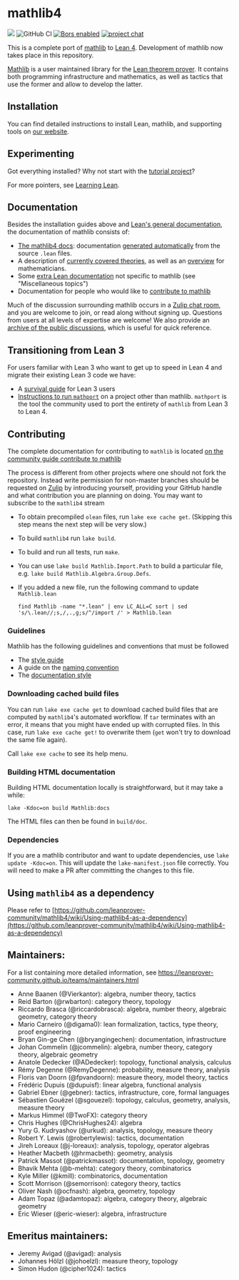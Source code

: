 # mathlib4

![](https://github.com/leanprover-community/mathlib4/workflows/continuous%20integration/badge.svg?branch=master)
![GitHub CI](https://github.com/leanprover-community/mathlib4/workflows/continuous%20integration/badge.svg?branch=master)
[![Bors enabled](https://bors.tech/images/badge_small.svg)](https://app.bors.tech/repositories/37904)
[![project chat](https://img.shields.io/badge/zulip-join_chat-brightgreen.svg)](https://leanprover.zulipchat.com)

This is a complete port of [mathlib](https://github.com/leanprover-community/mathlib) to [Lean 4](https://leanprover.github.io/).
Development of mathlib now takes place in this repository.

[Mathlib](https://leanprover-community.github.io) is a user maintained library for the [Lean theorem prover](https://leanprover.github.io).
It contains both programming infrastructure and mathematics,
as well as tactics that use the former and allow to develop the latter.

## Installation

You can find detailed instructions to install Lean, mathlib, and supporting tools on [our website](https://leanprover-community.github.io/get_started.html).

## Experimenting

Got everything installed? Why not start with the [tutorial project](https://leanprover-community.github.io/install/project.html)?

For more pointers, see [Learning Lean](https://leanprover-community.github.io/learn.html).

## Documentation

Besides the installation guides above and [Lean's general
documentation](https://leanprover.github.io/documentation/), the documentation
of mathlib consists of:

- [The mathlib4 docs](https://leanprover-community.github.io/mathlib4_docs/index.html): documentation [generated
  automatically](https://github.com/leanprover-community/doc-gen4) from the source `.lean` files.
- A description of [currently covered theories](https://leanprover-community.github.io/theories.html),
  as well as an [overview](https://leanprover-community.github.io/mathlib-overview.html) for mathematicians.
- Some [extra Lean documentation](https://leanprover-community.github.io/learn.html) not specific to mathlib (see "Miscellaneous topics")
- Documentation for people who would like to [contribute to mathlib](https://leanprover-community.github.io/contribute/index.html)

Much of the discussion surrounding mathlib occurs in a [Zulip chat
room](https://leanprover.zulipchat.com/), and you are welcome to join, or read
along without signing up.  Questions from users at all levels of expertise are
welcome!  We also provide an [archive of the public
discussions](https://leanprover-community.github.io/archive/), which is useful
for quick reference.

## Transitioning from Lean 3

For users familiar with Lean 3 who want to get up to speed in Lean 4 and migrate their existing
Lean 3 code we have:

- A [survival guide](https://github.com/leanprover-community/mathlib4/wiki/Lean-4-survival-guide-for-Lean-3-users)
  for Lean 3 users
- [Instructions to run `mathport`](https://github.com/leanprover-community/mathport#running-on-a-project-other-than-mathlib)
  on a project other than mathlib. `mathport` is the tool the community used to port the entirety
  of `mathlib` from Lean 3 to Lean 4.

## Contributing

The complete documentation for contributing to ``mathlib`` is located
[on the community guide contribute to mathlib](https://leanprover-community.github.io/contribute/index.html)

The process is different from other projects where one should not fork the repository.
Instead write permission for non-master branches should be requested on [Zulip](https://leanprover.zulipchat.com)
by introducing yourself, providing your GitHub handle and what contribution you are planning on doing.
You may want to subscribe to the `mathlib4` stream

* To obtain precompiled `olean` files, run `lake exe cache get`. (Skipping this step means the next step will be very slow.)
* To build `mathlib4` run `lake build`.
* To build and run all tests, run `make`.
* You can use `lake build Mathlib.Import.Path` to build a particular file, e.g. `lake build Mathlib.Algebra.Group.Defs`.
* If you added a new file, run the following command to update `Mathlib.lean`

  ```shell
  find Mathlib -name "*.lean" | env LC_ALL=C sort | sed 's/\.lean//;s,/,.,g;s/^/import /' > Mathlib.lean
  ```

### Guidelines

Mathlib has the following guidelines and conventions that must be followed

 - The [style guide](https://leanprover-community.github.io/contribute/style.html)
 - A guide on the [naming convention](https://leanprover-community.github.io/contribute/naming.html)
 - The [documentation style](https://leanprover-community.github.io/contribute/doc.html)

### Downloading cached build files

You can run `lake exe cache get` to download cached build files that are computed by `mathlib4`'s automated workflow.
If `tar` terminates with an error, it means that you might have ended up with corrupted files.
In this case, run `lake exe cache get!` to overwrite them (`get` won't try to download the same file again).

Call `lake exe cache` to see its help menu.

### Building HTML documentation

Building HTML documentation locally is straightforward, but it may take a while:

```shell
lake -Kdoc=on build Mathlib:docs
```

The HTML files can then be found in `build/doc`.

### Dependencies

If you are a mathlib contributor and want to update dependencies, use `lake update -Kdoc=on`.
This will update the `lake-manifest.json` file correctly.
You will need to make a PR after committing the changes to this file.

## Using `mathlib4` as a dependency

Please refer to
[https://github.com/leanprover-community/mathlib4/wiki/Using-mathlib4-as-a-dependency](https://github.com/leanprover-community/mathlib4/wiki/Using-mathlib4-as-a-dependency)

## Maintainers:

For a list containing more detailed information, see https://leanprover-community.github.io/teams/maintainers.html

* Anne Baanen (@Vierkantor): algebra, number theory, tactics
* Reid Barton (@rwbarton): category theory, topology
* Riccardo Brasca (@riccardobrasca): algebra, number theory, algebraic geometry, category theory
* Mario Carneiro (@digama0): lean formalization, tactics, type theory, proof engineering
* Bryan Gin-ge Chen (@bryangingechen): documentation, infrastructure
* Johan Commelin (@jcommelin): algebra, number theory, category theory, algebraic geometry
* Anatole Dedecker (@ADedecker): topology, functional analysis, calculus
* Rémy Degenne (@RemyDegenne): probability, measure theory, analysis
* Floris van Doorn (@fpvandoorn): measure theory, model theory, tactics
* Frédéric Dupuis (@dupuisf): linear algebra, functional analysis
* Gabriel Ebner (@gebner): tactics, infrastructure, core, formal languages
* Sébastien Gouëzel (@sgouezel): topology, calculus, geometry, analysis, measure theory
* Markus Himmel (@TwoFX): category theory
* Chris Hughes (@ChrisHughes24): algebra
* Yury G. Kudryashov (@urkud): analysis, topology, measure theory
* Robert Y. Lewis (@robertylewis): tactics, documentation
* Jireh Loreaux (@j-loreaux): analysis, topology, operator algebras
* Heather Macbeth (@hrmacbeth): geometry, analysis
* Patrick Massot (@patrickmassot): documentation, topology, geometry
* Bhavik Mehta (@b-mehta): category theory, combinatorics
* Kyle Miller (@kmill): combinatorics, documentation
* Scott Morrison (@semorrison): category theory, tactics
* Oliver Nash (@ocfnash): algebra, geometry, topology
* Adam Topaz (@adamtopaz): algebra, category theory, algebraic geometry
* Eric Wieser (@eric-wieser): algebra, infrastructure

## Emeritus maintainers:

* Jeremy Avigad (@avigad): analysis
* Johannes Hölzl (@johoelzl): measure theory, topology
* Simon Hudon (@cipher1024): tactics
